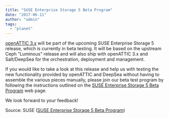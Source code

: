```yaml
---
title: "SUSE Enterprise Storage 5 Beta Program"
date: "2017-06-11"
author: "admin"
tags: 
  - "planet"
---
```


[openATTIC 3.x](/posts/the-state-of-ceph-support-in-openattic-3x-june-2017/) will be part of the upcoming SUSE Enterprise Storage 5 release, which is currently in beta testing. It will be based on the upstream Ceph "Luminous" release and will also ship with openATTIC 3.x and Salt/DeepSea for the orchestration, deployment and management.

If you would like to take a look at this release and help us with testing the new functionality provided by openATTIC and DeepSea without having to assemble the various pieces manually, please join our beta test program by following the instructions outlined on the [SUSE Enterprise Storage 5 Beta Program](https://www.suse.com/betaprogram/storage-beta/) web page.

We look forward to your feedback!

Source: SUSE ([SUSE Enterprise Storage 5 Beta Program](https://www.openattic.org/posts/suse-enterprise-storage-5-beta-program/))

